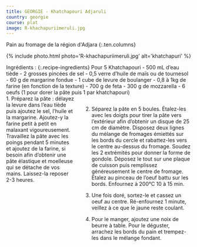 ```yaml
---
title: GEORGIE - Khatchapouri Adjaruli
country: georgie
course: plat
image: R-khachapuriimeruli.jpg
---
```


Pain au fromage de la région d'Adjara
{:.ten.columns}

<!--fin extrait-->

{% include photo.html photo='R-khachapuriimeruli.jpg' alt='khatchapuri' %}

<div class="four columns" markdown="1">
Ingrédients :
{:.recipe-ingredients}
Pour 5 Khatchapouri
- 500 mL d’eau tiède
- 2 grosses pincées de sel
- 0,5 verre d’huile de maïs ou de tournesol
- 60 g de margarine fondue
- 1 cube de levure de boulanger
- 0,8 à 1kg de farine (en fonction de la texture)
- 700 g de feta
- 300 g de mozzarella
- 6 oeufs (1 pour dorer la pâte puis 1 par khatchapouri)
</div>

<div class="ten columns" markdown="1">
1. Préparez la pâte : délayez la levure dans l’eau tiède puis ajoutez le sel, l’huile et la margarine. Ajoutez-y la farine petit à petit en malaxant vigoureusement. Travaillez la pâte avec les poings pendant 5 minutes et ajoutez de la farine, si besoin afin d’obtenir une pâte élastique et moelleuse qui se détache de vos mains. Laissez-la reposer 2-3 heures.

2. Séparez la pâte en 5 boules. Étalez-les avec les doigts pour tirer la pâte vers l’extérieur afin d’obtenir un disque de 25 cm de diamètre. Disposez deux lignes du mélange de fromages émiettés sur les bords du cercle et rabattez-les vers le centre au-dessus du fromage. Soudez les 2 extrémités pour donner la forme de gondole. Déposez le tout sur une plaque de cuisson puis remplissez généreusement le centre de fromage. Etalez au pinceau de l’oeuf battu sur les bords. Enfournez à 200°C 10 à 15 min.

3. Une fois doré, sortez-le et cassez un oeuf au centre. Ré-enfournez 1 minute, veillez à ce que le jaune reste coulant.

4. Pour le manger, ajoutez une noix de beurre à table. Pour le déguster, arrachez les bords du pain et trempez-les dans le mélange fondant.
</div>
